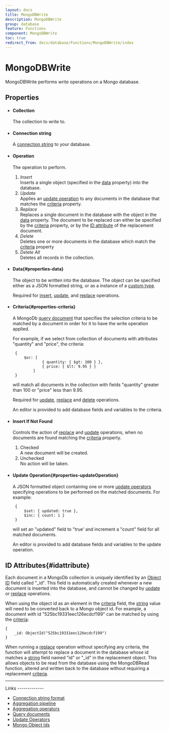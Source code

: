 ```yaml
---
layout: docs
title: MongoDBWrite
description: MongoDBWrite
group: database
feature: Functions
component: MongoDBWrite
toc: true
redirect_from: docs/database/Functions/MongoDBWrite/index
---
```

MongoDBWrite
============

MongoDBWrite performs write operations on a Mongo database.

Properties
----------

-  #### Collection

    The collection to write to.

-  #### Connection string

    A [connection string](http://docs.mongodb.org/manual/reference/connection-string/) to your database.

-  #### Operation

    The operation to perform.

    1.  <a id="operations-insert"></a>*Insert*  
        Inserts a single object (specified in the
        [data](#properties-data) property) into the database.
    2.  <a id="operations-update"></a>*Update*  
        Applies an [update operation](#properties-updateOperation) to
        any documents in the database that matches the
        [criteria](#properties-criteria) property.
    3.  <a id="operations-replace"></a>*Replace*  
        Replaces a single document in the database with the object in
        the [data](#properties-data) property. The document to be
        replaced can either be specified by the
        [criteria](#properties-criteria) property, or by the [ID
        attribute](#idattribute) of the replacement document.
    4.  <a id="operations-delete"></a>*Delete*  
        Deletes one or more documents in the database which match the
        [criteria](#properties-criteria) property
    5.  <a id="operations-deleteall"></a>*Delete All*  
        Deletes all records in the collection.


-  #### Data{#properties-data}

    The object to be written into the database. The object can be
    specified either as a JSON formatted string, or as a instance of a
    [custom type](https://linx.software/plugins/BuiltIn/Types/CustomType/).

    Required for [insert](#operations-insert),
    [update](#operations-update), and [replace](#operations-replace)
    operations.

-  #### Criteria{#properties-criteria}

    A MongoDb [query document](http://docs.mongodb.org/manual/tutorial/query-documents/) that 
    specifies the selection criteria to be matched by a document in order for
    it to have the write operation applied.

    For example, if we select from collection of documents with attributes
    "quantity" and "price", the criteria:
    
        { 
            $or: [
                    { quantity: { $gt: 100 } },
                    { price: { $lt: 9.95 } }
                ]
        }

    will match all documents in the collection with fields "quantity"
    greater than 100 or "price" less than 9.95.

    Required for [update](#operations-update),
    [replace](#operations-replace) and [delete](#operations-delete)
    operations.

    An editor is provided to add database fields and variables to the criteria.

-  #### Insert If Not Found

    Controls the action of [replace](#operations-replace) and
    [update](#operations-update) operations, when no documents are found
    matching the [criteria](#properties-criteria) property.

    1.  Checked  
         A new document will be created.
    2.  Unchecked  
         No action will be taken.

-  #### Update Operation{#properties-updateOperation}

    A JSON formatted object containing one or more [update
    operators](#links-updateOperators) specifying operations to be performed
    on the matched documents. For example:

        {
            $set: { updated: true },
            $inc: { count: 1 }
        }

    will set an "updated" field to "true' and increment a "count" field for
    all matched documents.

    An editor is provided to add database fields and variables to the update operation.

ID Attributes{#idattribute}
-------------

Each document in a MongoDb collection is uniquely identified by an [Object
ID](http://docs.mongodb.org/manual/reference/object-id/) field called "\_id". This field is automatically
created whenever a new document is inserted into the database, and
cannot be changed by [update](#operations-update) or
[replace](#operations-replace) operations.

When using the object id as an element in the [criteria](#criteria)
field, the [string](https://linx.software/plugins/BuiltIn/Types/String/) value will need to be converted back
to a Mongo object id. For example, a document with id
"525bc19331eec126ecdcf199" can be matched by using the
[criteria](#criteria):

    { 
        _id: ObjectId("525bc19331eec126ecdcf199")
    }     

When running a [replace](#operations-replace) operation without
specifying any criteria, the function will attempt to replace a document
in the database whose id matches a [string](https://linx.software/plugins/BuiltIn/Types/String/) field named
"id" or "\_id" in the replacement object. This allows objects to be read
from the database using the MongoDBRead function, altered and written
back to the database without requiring a replacement
[criteria](#properties-criteria).

<hr>
Links
-------------

- [Connection string format](http://docs.mongodb.org/manual/reference/connection-string/)
- [Aggregation pipeline](http://docs.mongodb.org/manual/core/aggregation-pipeline/)  
- [Aggregation operators](http://docs.mongodb.org/manual/reference/operator/aggregation/#aggregation-pipeline-operator-reference)
- [Query documents](http://docs.mongodb.org/manual/tutorial/query-documents/)  
- [Update Operators](http://docs.mongodb.org/manual/reference/operator/update/#id1)  
- [Mongo Object Ids](http://docs.mongodb.org/manual/reference/object-id/)  
